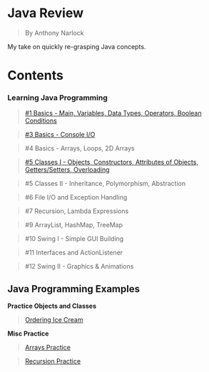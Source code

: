 # <b>Java Review</b>
> By Anthony Narlock

My take on quickly re-grasping Java concepts.

# <b>Contents</b>

### <b>Learning Java Programming</b>
> [#1 Basics - Main, Variables, Data Types, Operators, Boolean Conditions](https://github.com/narlock/java-archive/blob/main/Java%20Review/Learn%20Java%20Programming/Variables.java)

> [#3 Basics - Console I/O](https://github.com/narlock/java-archive/blob/main/Java%20Review/Learn%20Java%20Programming/ConsoleIO.java)

> #4 Basics - Arrays, Loops, 2D Arrays

> [#5 Classes I - Objects, Constructors, Attributes of Objects, Getters/Setters, Overloading](https://github.com/narlock/java-archive/blob/main/Java%20Review/Learn%20Java%20Programming/Classes.java)

> #5 Classes II - Inheritance, Polymorphism, Abstraction

> #6 File I/O and Exception Handling

> #7 Recursion, Lambda Expressions

> #9 ArrayList, HashMap, TreeMap

> #10 Swing I - Simple GUI Building

> #11 Interfaces and ActionListener

> #12 Swing II - Graphics & Animations

## <b>Java Programming Examples</b>

<b>Practice Objects and Classes</b>

> [Ordering Ice Cream](https://github.com/narlock/java-archive/tree/main/Java%20Review/Practice%20Materials/Practice%20Objects%20and%20Classes/IceCream/src)

<b>Misc Practice</b>

> [Arrays Practice](https://github.com/narlock/java-archive/blob/main/Java%20Review/Practice%20Materials/Arrays.java)

> [Recursion Practice](https://github.com/narlock/java-archive/blob/main/Java%20Review/Practice%20Materials/RecursionPractice.java)


